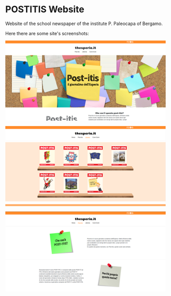 # POSTITIS Website
Website of the school newspaper of the institute P. Paleocapa of Bergamo.

Here there are some site's screenshots:

![Home](https://github.com/domenicogaeni/postitis-website/blob/master/presentazione/%231scan.png?raw=true)

![Bookcase](https://github.com/domenicogaeni/postitis-website/blob/master/presentazione/%232scan.png?raw=true)

![Info](https://github.com/domenicogaeni/postitis-website/blob/master/presentazione/%233scan.png?raw=true)
